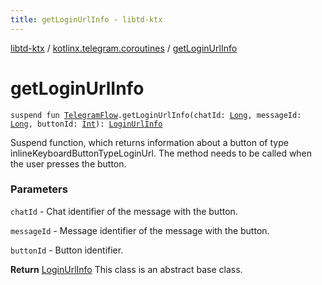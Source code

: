 ```yaml
---
title: getLoginUrlInfo - libtd-ktx
---
```


[libtd-ktx](../index.html) / [kotlinx.telegram.coroutines](index.html) / [getLoginUrlInfo](./get-login-url-info.html)

# getLoginUrlInfo

`suspend fun `[`TelegramFlow`](../kotlinx.telegram.core/-telegram-flow/index.html)`.getLoginUrlInfo(chatId: `[`Long`](https://kotlinlang.org/api/latest/jvm/stdlib/kotlin/-long/index.html)`, messageId: `[`Long`](https://kotlinlang.org/api/latest/jvm/stdlib/kotlin/-long/index.html)`, buttonId: `[`Int`](https://kotlinlang.org/api/latest/jvm/stdlib/kotlin/-int/index.html)`): `[`LoginUrlInfo`](https://tdlibx.github.io/td/docs/org/drinkless/td/libcore/telegram/TdApi/LoginUrlInfo.html)

Suspend function, which returns information about a button of type
inlineKeyboardButtonTypeLoginUrl. The method needs to be called when the user presses the button.

### Parameters

`chatId` - Chat identifier of the message with the button.

`messageId` - Message identifier of the message with the button.

`buttonId` - Button identifier.

**Return**
[LoginUrlInfo](https://tdlibx.github.io/td/docs/org/drinkless/td/libcore/telegram/TdApi/LoginUrlInfo.html) This class is an abstract base class.

